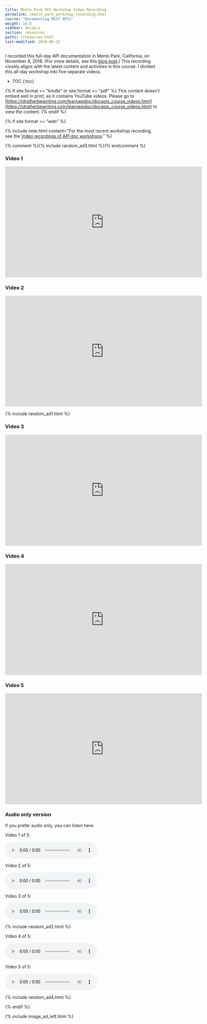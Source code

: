 ```yaml
---
title: Menlo Park API Workshop Video Recording
permalink: /menlo_park_workshop_recording.html
course: "Documenting REST APIs"
weight: 14.8
sidebar: docapis
section: resources
path1: /resources.html
last-modified: 2019-06-21
---
```


I recorded this full-day API documentation in Menlo Park, California, on November 8, 2018. (For more details, see this [blog post](/2018/10/31/upcoming-api-doc-workshop/).) This recording closely aligns with the latest content and activities in this course. I divided this all-day workshop into five separate videos.

* TOC
{:toc}

{% if site.format == "kindle" or site.format == "pdf" %}
This content doesn't embed well in print, as it contains YouTube videos. Please go to [https://idratherbewriting.com/learnapidoc/docapis_course_videos.html](https://idratherbewriting.com/learnapidoc/docapis_course_videos.html) to view the content.
{% endif %}

{% if site.format == "web" %}

{% include note.html content="For the most recent workshop recording, see the [Video recordings of API doc workshops](docapis_workshop_videos.html)." %}

{% comment %}{% include random_ad3.html %}{% endcomment %}

### Video 1

<iframe width="640" height="360" src="https://www.youtube.com/embed/X1u453Gtw9g" frameborder="0" allow="accelerometer; autoplay; encrypted-media; gyroscope; picture-in-picture" allowfullscreen></iframe>

### Video 2

<iframe width="640" height="360" src="https://www.youtube.com/embed/FuZfob2eVb4" frameborder="0" allow="accelerometer; autoplay; encrypted-media; gyroscope; picture-in-picture" allowfullscreen></iframe>

{% include random_ad1.html %}

### Video 3

<iframe width="640" height="360" src="https://www.youtube.com/embed/GgA8772arys" frameborder="0" allow="accelerometer; autoplay; encrypted-media; gyroscope; picture-in-picture" allowfullscreen></iframe>

### Video 4

<iframe width="640" height="360" src="https://www.youtube.com/embed/mLnea0LLTh4" frameborder="0" allow="accelerometer; autoplay; encrypted-media; gyroscope; picture-in-picture" allowfullscreen></iframe>

### Video 5

<iframe width="640" height="360" src="https://www.youtube.com/embed/9mSqxqV7TXY" frameborder="0" allow="accelerometer; autoplay; encrypted-media; gyroscope; picture-in-picture" allowfullscreen></iframe>

### Audio only version

If you prefer audio only, you can listen here:

Video 1 of 5:
<div class="audioControls">
<p><audio controls="controls"><source src="http://www.podtrac.com/pts/redirect.mp3/s3.us-west-1.wasabisys.com/idbwmedia.com/podcasts/menloapidoc/apidocvideo1.mp3" type="audio/mpeg" /></audio></p>
</div>

Video 2 of 5:
<div class="audioControls">
<p><audio controls="controls"><source src="http://www.podtrac.com/pts/redirect.mp3/s3.us-west-1.wasabisys.com/idbwmedia.com/podcasts/menloapidoc/apidocvideo2.mp3" type="audio/mpeg" /></audio></p>
</div>

Video 3 of 5:
<div class="audioControls">
<p><audio controls="controls"><source src="http://www.podtrac.com/pts/redirect.mp3/s3.us-west-1.wasabisys.com/idbwmedia.com/podcasts/menloapidoc/apidocvideo3.mp3" type="audio/mpeg" /></audio></p>
</div>

{% include random_ad2.html %}

Video 4 of 5:
<div class="audioControls">
<p><audio controls="controls"><source src="http://www.podtrac.com/pts/redirect.mp3/s3.us-west-1.wasabisys.com/idbwmedia.com/podcasts/menloapidoc/apidocvideo4.mp3" type="audio/mpeg" /></audio></p>
</div>

Video 5 of 5:
<div class="audioControls">
<p><audio controls="controls"><source src="http://www.podtrac.com/pts/redirect.mp3/s3.us-west-1.wasabisys.com/idbwmedia.com/podcasts/menloapidoc/apidocvideo5.mp3" type="audio/mpeg" /></audio></p>
</div>

{% include random_ad4.html %}

{% endif %}

{% include image_ad_left.html %}
